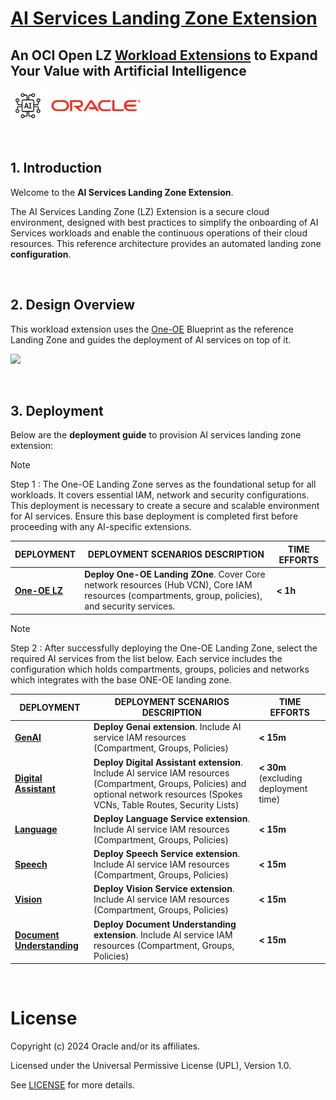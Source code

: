 # **[AI Services Landing Zone Extension](#)**   <!-- omit from toc -->
## **An OCI Open LZ [Workload Extensions](#) to Expand Your Value with Artificial Intelligence**  <!-- omit from toc -->

 <img src="diagrams/ai.png" height="50">

&nbsp; 

## **1. Introduction**
Welcome to the **AI Services Landing Zone Extension**.

The AI Services Landing Zone (LZ) Extension is a secure cloud environment, designed with best practices to simplify the onboarding of AI Services workloads and enable the continuous operations of their cloud resources. This reference architecture provides an automated landing zone **configuration**.

&nbsp; 

## **2. Design Overview**

This workload extension uses the [One-OE](/blueprints/one-oe/readme.md) Blueprint as the reference Landing Zone and guides the deployment of AI services on top of it.


<img src="diagrams/ai-extension.gif" width="1000" height="auto">


&nbsp;

## **3. Deployment**                              

Below are the  **deployment guide** to provision AI services landing zone extension: 

> [!NOTE]
> Step 1 : The One-OE Landing Zone serves as the foundational setup for all workloads. It covers essential IAM, network and security configurations. This deployment is necessary to create a secure and scalable environment for AI services. Ensure this base deployment is completed first before proceeding with any AI-specific extensions.

| DEPLOYMENT                                         | DEPLOYMENT SCENARIOS DESCRIPTION                                                                                                                  | TIME EFFORTS                          |
| ------------------------------------------------ | ------------------------------------------------------------------------------------------------------------------------------------------------ | ------------------------------------- |
| **[One-OE LZ](../../one-oe/)**                   | **Deploy One-OE Landing ZOne**. Cover Core network resources (Hub VCN), Core IAM resources (compartments, group, policies), and security services.          | **< 1h**                              |

> [!NOTE]
> Step 2 : After successfully deploying the One-OE Landing Zone, select the required AI services from the list below. Each service includes the configuration which holds compartments, groups, policies and networks which integrates with the base ONE-OE landing zone. 

| DEPLOYMENT                                         | DEPLOYMENT SCENARIOS DESCRIPTION                                                                                                                  | TIME EFFORTS                          |
| ------------------------------------------------ | ------------------------------------------------------------------------------------------------------------------------------------------------ | ------------------------------------- |
| **[GenAI](./genai/)**                            | **Deploy Genai extension**. Include AI service IAM resources (Compartment, Groups, Policies) | **< 15m**                             |
| **[Digital Assistant](./digital_assistant/)**            | **Deploy Digital Assistant extension**. Include AI service IAM resources (Compartment, Groups, Policies) and optional network resources (Spokes VCNs, Table Routes, Security Lists) |  **< 30m** (excluding deployment time) |
| **[Language](./language/)**                            | **Deploy Language Service extension**. Include AI service IAM resources (Compartment, Groups, Policies) | **< 15m**                             |
| **[Speech](./speech/)**                            | **Deploy Speech Service extension**. Include AI service IAM resources (Compartment, Groups, Policies) | **< 15m**                             |
| **[Vision](./vision/)**                            | **Deploy Vision Service extension**. Include AI service IAM resources (Compartment, Groups, Policies) | **< 15m**                             |
| **[Document Understanding](./document-understanding/)**                            | **Deploy Document Understanding extension**. Include AI service IAM resources (Compartment, Groups, Policies) | **< 15m**                             |


&nbsp; 
# License <!-- omit from toc -->

Copyright (c) 2024 Oracle and/or its affiliates.

Licensed under the Universal Permissive License (UPL), Version 1.0.

See [LICENSE](/LICENSE.txt) for more details.







